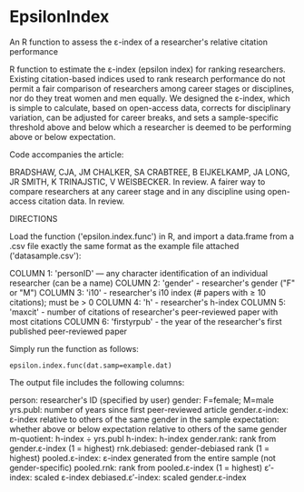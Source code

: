 # EpsilonIndex
An R function to assess the ε-index of a researcher's relative citation performance

R function to estimate the ε-index (epsilon index) for ranking researchers. Existing citation-based indices used to rank research performance do not permit a fair comparison of researchers among career stages or disciplines, nor do they treat women and men equally. We designed the ε-index, which is simple to calculate, based on open-access data, corrects for disciplinary variation, can be adjusted for career breaks, and sets a sample-specific threshold above and below which a researcher is deemed to be performing above or below expectation.

Code accompanies the article:

BRADSHAW, CJA, JM CHALKER, SA CRABTREE, B EIJKELKAMP, JA LONG, JR SMITH, K TRINAJSTIC, V WEISBECKER. In review. A fairer way to compare researchers at any career stage and in any discipline using open-access citation data. In review.

DIRECTIONS

Load the function ('epsilon.index.func') in R, and import a data.frame from a .csv file exactly the same format as the example file attached ('datasample.csv'):

COLUMN 1: 'personID' — any character identification of an individual researcher (can be a name)
COLUMN 2: 'gender' - researcher's gender ("F" or "M")
COLUMN 3: 'i10' - researcher's i10 index (# papers with ≥ 10 citations); must be > 0
COLUMN 4: 'h' - researcher's h-index
COLUMN 5: 'maxcit' - number of citations of researcher's peer-reviewed paper with most citations
COLUMN 6: 'firstyrpub' - the year of the researcher's first published peer-reviewed paper

Simply run the function as follows:

    epsilon.index.func(dat.samp=example.dat)

The output file includes the following columns:

person: researcher's ID (specified by user)
gender: F=female; M=male
yrs.publ: number of years since first peer-reviewed article
gender.ε-index: ε-index relative to others of the same gender in the sample
expectation: whether above or below expectation relative to others of the same gender
m-quotient: h-index ÷ yrs.publ
h-index: h-index
gender.rank: rank from gender.ε-index (1 = highest)
rnk.debiased: gender-debiased rank (1 = highest)
pooled.ε-index: ε-index generated from the entire sample (not gender-specific)
pooled.rnk: rank from pooled.ε-index (1 = highest)
ε′-index: scaled ε-index
debiased.ε′-index: scaled gender.ε-index
